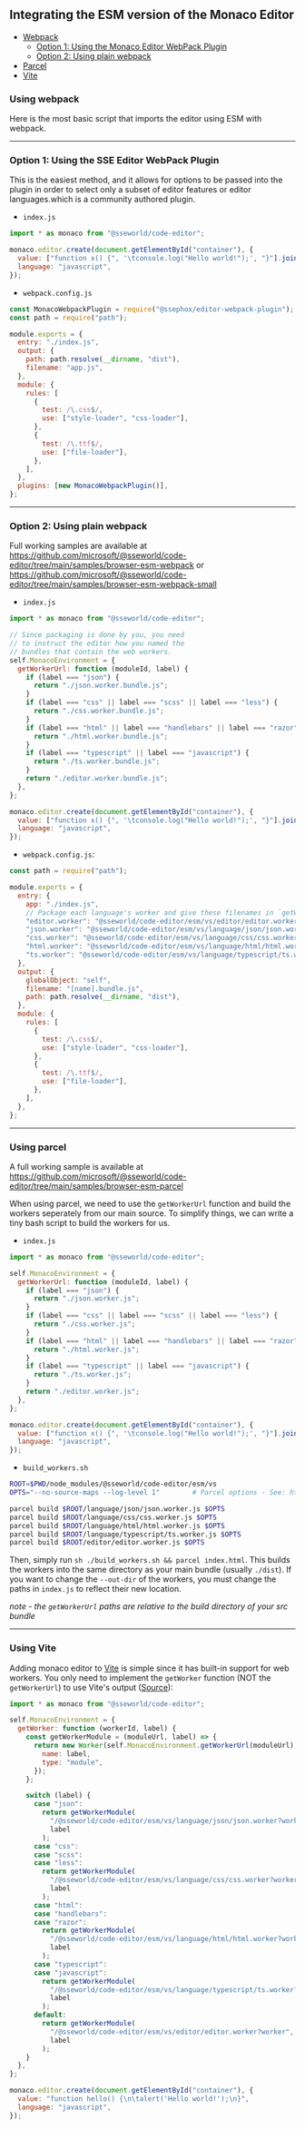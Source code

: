 ## Integrating the ESM version of the Monaco Editor

- [Webpack](#using-webpack)
  - [Option 1: Using the Monaco Editor WebPack Plugin](#option-1-using-the-sse-editor-webpack-plugin)
  - [Option 2: Using plain webpack](#option-2-using-plain-webpack)
- [Parcel](#using-parcel)
- [Vite](#using-vite)

### Using webpack

Here is the most basic script that imports the editor using ESM with webpack.

<!-- More self-contained samples are available in the [samples folder](../samples/). -->

---

### Option 1: Using the SSE Editor WebPack Plugin

<!-- This is the easiest method, and it allows for options to be passed into the plugin in order to select only a subset of editor features or editor languages. Read more about the [Monaco Editor WebPack Plugin](../webpack-plugin/), which is a community authored plugin. -->

This is the easiest method, and it allows for options to be passed into the plugin in order to select only a subset of editor features or editor languages.which is a community authored plugin.

- `index.js`

```js
import * as monaco from "@sseworld/code-editor";

monaco.editor.create(document.getElementById("container"), {
  value: ["function x() {", '\tconsole.log("Hello world!");', "}"].join("\n"),
  language: "javascript",
});
```

- `webpack.config.js`

```js
const MonacoWebpackPlugin = require("@ssephox/editor-webpack-plugin");
const path = require("path");

module.exports = {
  entry: "./index.js",
  output: {
    path: path.resolve(__dirname, "dist"),
    filename: "app.js",
  },
  module: {
    rules: [
      {
        test: /\.css$/,
        use: ["style-loader", "css-loader"],
      },
      {
        test: /\.ttf$/,
        use: ["file-loader"],
      },
    ],
  },
  plugins: [new MonacoWebpackPlugin()],
};
```

---

### Option 2: Using plain webpack

Full working samples are available at https://github.com/microsoft/@sseworld/code-editor/tree/main/samples/browser-esm-webpack or https://github.com/microsoft/@sseworld/code-editor/tree/main/samples/browser-esm-webpack-small

- `index.js`

```js
import * as monaco from "@sseworld/code-editor";

// Since packaging is done by you, you need
// to instruct the editor how you named the
// bundles that contain the web workers.
self.MonacoEnvironment = {
  getWorkerUrl: function (moduleId, label) {
    if (label === "json") {
      return "./json.worker.bundle.js";
    }
    if (label === "css" || label === "scss" || label === "less") {
      return "./css.worker.bundle.js";
    }
    if (label === "html" || label === "handlebars" || label === "razor") {
      return "./html.worker.bundle.js";
    }
    if (label === "typescript" || label === "javascript") {
      return "./ts.worker.bundle.js";
    }
    return "./editor.worker.bundle.js";
  },
};

monaco.editor.create(document.getElementById("container"), {
  value: ["function x() {", '\tconsole.log("Hello world!");', "}"].join("\n"),
  language: "javascript",
});
```

- `webpack.config.js`:

```js
const path = require("path");

module.exports = {
  entry: {
    app: "./index.js",
    // Package each language's worker and give these filenames in `getWorkerUrl`
    "editor.worker": "@sseworld/code-editor/esm/vs/editor/editor.worker.js",
    "json.worker": "@sseworld/code-editor/esm/vs/language/json/json.worker",
    "css.worker": "@sseworld/code-editor/esm/vs/language/css/css.worker",
    "html.worker": "@sseworld/code-editor/esm/vs/language/html/html.worker",
    "ts.worker": "@sseworld/code-editor/esm/vs/language/typescript/ts.worker",
  },
  output: {
    globalObject: "self",
    filename: "[name].bundle.js",
    path: path.resolve(__dirname, "dist"),
  },
  module: {
    rules: [
      {
        test: /\.css$/,
        use: ["style-loader", "css-loader"],
      },
      {
        test: /\.ttf$/,
        use: ["file-loader"],
      },
    ],
  },
};
```

---

### Using parcel

A full working sample is available at https://github.com/microsoft/@sseworld/code-editor/tree/main/samples/browser-esm-parcel

When using parcel, we need to use the `getWorkerUrl` function and build the workers seperately from our main source. To simplify things, we can write a tiny bash script to build the workers for us.

- `index.js`

```js
import * as monaco from "@sseworld/code-editor";

self.MonacoEnvironment = {
  getWorkerUrl: function (moduleId, label) {
    if (label === "json") {
      return "./json.worker.js";
    }
    if (label === "css" || label === "scss" || label === "less") {
      return "./css.worker.js";
    }
    if (label === "html" || label === "handlebars" || label === "razor") {
      return "./html.worker.js";
    }
    if (label === "typescript" || label === "javascript") {
      return "./ts.worker.js";
    }
    return "./editor.worker.js";
  },
};

monaco.editor.create(document.getElementById("container"), {
  value: ["function x() {", '\tconsole.log("Hello world!");', "}"].join("\n"),
  language: "javascript",
});
```

- `build_workers.sh`

```sh
ROOT=$PWD/node_modules/@sseworld/code-editor/esm/vs
OPTS="--no-source-maps --log-level 1"        # Parcel options - See: https://parceljs.org/cli.html

parcel build $ROOT/language/json/json.worker.js $OPTS
parcel build $ROOT/language/css/css.worker.js $OPTS
parcel build $ROOT/language/html/html.worker.js $OPTS
parcel build $ROOT/language/typescript/ts.worker.js $OPTS
parcel build $ROOT/editor/editor.worker.js $OPTS
```

Then, simply run `sh ./build_workers.sh && parcel index.html`. This builds the workers into the same directory as your main bundle (usually `./dist`). If you want to change the `--out-dir` of the workers, you must change the paths in `index.js` to reflect their new location.

_note - the `getWorkerUrl` paths are relative to the build directory of your src bundle_

---

### Using Vite

Adding monaco editor to [Vite](https://vitejs.dev/) is simple since it has built-in support for web workers. You only need to implement the `getWorker` function (NOT the `getWorkerUrl`) to use Vite's output ([Source](https://github.com/vitejs/vite/discussions/1791#discussioncomment-321046)):

```js
import * as monaco from "@sseworld/code-editor";

self.MonacoEnvironment = {
  getWorker: function (workerId, label) {
    const getWorkerModule = (moduleUrl, label) => {
      return new Worker(self.MonacoEnvironment.getWorkerUrl(moduleUrl), {
        name: label,
        type: "module",
      });
    };

    switch (label) {
      case "json":
        return getWorkerModule(
          "/@sseworld/code-editor/esm/vs/language/json/json.worker?worker",
          label
        );
      case "css":
      case "scss":
      case "less":
        return getWorkerModule(
          "/@sseworld/code-editor/esm/vs/language/css/css.worker?worker",
          label
        );
      case "html":
      case "handlebars":
      case "razor":
        return getWorkerModule(
          "/@sseworld/code-editor/esm/vs/language/html/html.worker?worker",
          label
        );
      case "typescript":
      case "javascript":
        return getWorkerModule(
          "/@sseworld/code-editor/esm/vs/language/typescript/ts.worker?worker",
          label
        );
      default:
        return getWorkerModule(
          "/@sseworld/code-editor/esm/vs/editor/editor.worker?worker",
          label
        );
    }
  },
};

monaco.editor.create(document.getElementById("container"), {
  value: "function hello() {\n\talert('Hello world!');\n}",
  language: "javascript",
});
```
